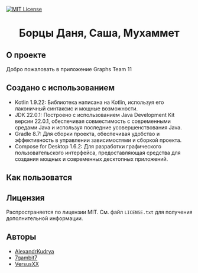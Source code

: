 [![MIT License][license-shield]][license-url]

<h1 align="center">Борцы Даня, Саша, Мухаммет</h1>

## О проекте

Добро пожаловать в приложение Graphs Team 11

## Создано с использованием

- Kotlin 1.9.22: Библиотека написана на Kotlin, используя его лаконичный синтаксис и мощные возможности.
- JDK 22.0.1: Построено с использованием Java Development Kit версии 22.0.1, обеспечивая совместимость с 
  современными средами Java и используя последние усовершенствования Java.
- Gradle 8.7: Для сборки проекта, обеспечивая удобство и эффективность в управлении зависимостями и сборкой проекта.
- Compose for Desktop 1.6.2: Для разработки графического пользовательского интерфейса, предоставляющая средства для 
  создания мощных и современных десктопных приложений.

## Как пользоватся

## Лицензия

Распространяется по лицензии MIT. См. файл `LICENSE.txt` для получения дополнительной информации.

## Авторы

- [AlexandrKudrya](https://github.com/AlexandrKudrya)
- [7gambit7](https://github.com/7gambit7)
- [VersusXX](https://github.com/VersusXX)

[license-shield]: https://img.shields.io/github/license/othneildrew/Best-README-Template.svg?style=for-the-badge:
[license-url]: https://github.com/spbu-coding-2023/trees-11/blob/main/LICENSE.txt